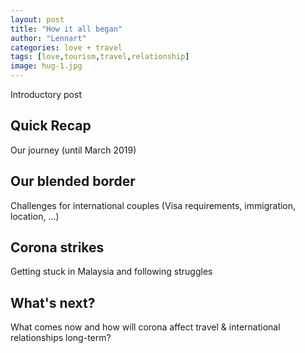 ```yaml
---
layout: post
title: "How it all began"
author: "Lennart"
categories: love + travel  
tags: [love,tourism,travel,relationship]
image: hug-1.jpg
---
```


Introductory post

## Quick Recap

Our journey (until March 2019)

## Our blended border

Challenges for international couples (Visa requirements, immigration, location, ...) 

## Corona strikes

Getting stuck in Malaysia and following struggles

## What's next?

What comes now and how will corona affect travel & international relationships long-term?